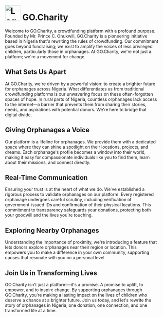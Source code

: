 # <img src="https://www.gocharity.com.ng/_next/static/media/logo.ffaf4ffc.png" alt="Logo" width="50"/> GO.Charity

Welcome to GO.Charity, a crowdfunding platform with a profound purpose. Founded by Mr. Prince C. Onukwili, GO.Charity is a pioneering initiative based in Nigeria that's rewriting the rules of crowdfunding. Our commitment goes beyond fundraising; we exist to amplify the voices of less privileged children, particularly those in orphanages. At GO.Charity, we're not just a platform; we're a movement for change.

## What Sets Us Apart
At GO.Charity, we're driven by a powerful vision: to create a brighter future for orphanages across Nigeria. What differentiates us from traditional crowdfunding platforms is our unwavering focus on these often-forgotten spaces of hope. In rural parts of Nigeria, countless orphanages lack access to the internet—a barrier that prevents them from sharing their stories, needs, and aspirations with potential donors. We're here to bridge that digital divide.

## Giving Orphanages a Voice
Our platform is a lifeline for orphanages. We provide them with a dedicated space where they can shine a spotlight on their locations, projects, and dreams. Each orphanage's profile becomes a window into their world, making it easy for compassionate individuals like you to find them, learn about their missions, and connect directly.

## Real-Time Communication
Ensuring your trust is at the heart of what we do. We've established a rigorous process to validate orphanages on our platform. Every registered orphanage undergoes careful scrutiny, including verification of government-issued IDs and confirmation of their physical locations. This commitment to transparency safeguards your donations, protecting both your goodwill and the lives you're touching.

## Exploring Nearby Orphanages
Understanding the importance of proximity, we're introducing a feature that lets donors explore orphanages near their region or location. This empowers you to make a difference in your own community, supporting causes that resonate with you on a personal level.

## Join Us in Transforming Lives
GO.Charity isn't just a platform—it's a promise. A promise to uplift, to empower, and to inspire change. By supporting orphanages through GO.Charity, you're making a lasting impact on the lives of children who deserve a chance at a brighter future. Join us today, and let's rewrite the story of orphanages in Nigeria, one donation, one connection, and one transformed life at a time.
